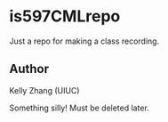 # is597CMLrepo

Just a repo for making a class recording.


## Author
Kelly Zhang (UIUC)


Something silly! Must be deleted later.
